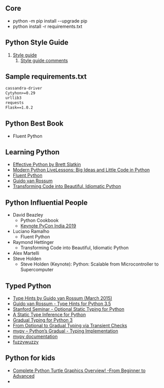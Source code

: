 ## Core

* python -m pip install --upgrade pip
* python install -r requirements.txt

## Python Style Guide
1. [Style guide](https://google.github.io/styleguide/pyguide.html)
   1. [Style guide comments](https://news.ycombinator.com/item?id=34750397)

## Sample requirements.txt

```txt
cassandra-driver
Cytyhon>=0.29
urllib3
requests
Flask==1.0.2
```


## Python Best Book

* Fluent Python

## Learning Python

* [Effective Python by Brett Slatkin](https://learning.oreilly.com/videos/effective-python/9780134175249)
* [Modern Python LiveLessons: Big Ideas and Little Code in Python](https://learning.oreilly.com/videos/modern-python-livelessons/9780134743400)
* [Fluent Python](https://learning.oreilly.com/oriole/fluent-python)
* [Guido van Rossum](http://neopythonic.blogspot.com/)
* [Transforming Code into Beautiful, Idiomatic Python](https://gist.github.com/0x4D31/f0b633548d8e0cfb66ee3bea6a0deff9)

## Python Influential People

* David Beazley
  * Python Cookbook
  * [Keynote PyCon India 2019](https://www.youtube.com/watch?v=VUT386_GKI8)
* Luciano Ramalho
  * Fluent Python
* Raymond Hettinger
  * Transforming Code into Beautiful, Idiomatic Python
* Alex Martelli
* Steve Holden
  * Steve Holden (Keynote): Python: Scalable from Microcontroller to Supercomputer

## Typed Python
* [Type Hints by Guido van Rossum (March 2015)](https://www.youtube.com/watch?v=YFexUDjHO6w)
* [Guido van Rossum - Type Hints for Python 3.5](https://www.youtube.com/watch?v=Yqnrfa5ri7E)
* [Stanford Seminar - Optional Static Typing for Python](https://www.youtube.com/watch?v=GiZKuyLKvAA)
* [A Static Type Inference for Python](http://scg.unibe.ch/download/dyla/2011/dyla11_submission_3.pdf)
* [Gradual Typing for Python 3](https://pycon.org.il/2016/static/sessions/eli-gur-typehints.pdf)
* [From Optional to Gradual Typing via Transient Checks](http://homes.sice.indiana.edu/mvitouse/papers/stop16.pdf)
* [mypy – Python’s Gradual - Typing Implementation](https://pycon.org.il/wwwpyconIL/sites/default/files/inline-files/itzik-kasovitch.pdf)
* [mypy documentation](https://buildmedia.readthedocs.org/media/pdf/mypy/latest/mypy.pdf)
* [fuzzywuzzy](https://github.com/seatgeek/fuzzywuzzy)

## Python for kids

* [Complete Python Turtle Graphics Overview! -From Beginner to Advanced](https://www.youtube.com/watch?v=pxKu2pQ7ILo)
* 